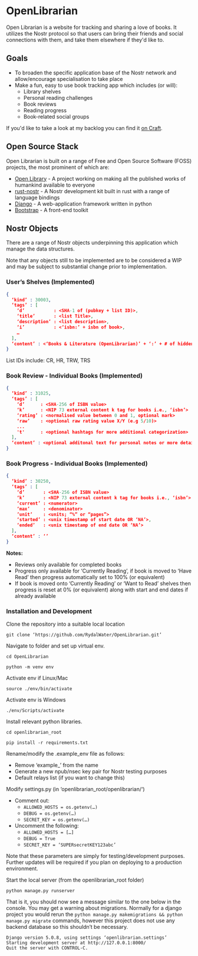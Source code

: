 # OpenLibrarian
Open Librarian is a website for tracking and sharing a love of books. It utilizes the Nostr protocol so that users can bring their friends and social connections with them, and take them elsewhere if they'd like to. 

## Goals
- To broaden the specific application base of the Nostr network and allow/encourage specialisation to take place 
- Make a fun, easy to use book tracking app which includes (or will):
  - Library shelves
  - Personal reading challenges
  - Book reviews
  - Reading progress
  - Book-related social groups

If you'd like to take a look at my backlog you can find it [on Craft](https://parks-take-vcv.craft.me/OpenLibrarianRoadmap).

## Open Source Stack
Open Librarian is built on a range of Free and Open Source Software (FOSS) projects, the most prominent of which are:

- [Open Library](https://openlibrary.org/) - A project working on making all the published works of humankind available to everyone
- [rust-nostr](https://rust-nostr.org/) - A Nostr development kit built in rust with a range of language bindings 
- [Django](djangoproject.com) - A web-application framework written in python
- [Bootstrap](https://getbootstrap.com/) - A front-end toolkit


## Nostr Objects
There are a range of Nostr objects underpinning this application which manage the data structures.

Note that any objects still to be implemented are to be considered a WIP and may be subject to substantial change prior to implementation.

### User’s Shelves (Implemented)

```json
{
  ‘kind’ : 30003,
  ‘tags’ : [
    ‘d’           : <SHA-1 of (pubkey + list ID)>,
    ‘title’       : <list Title>,
    ‘description’ : <list description>,
    ‘i’           : <‘isbn:’ + isbn of book>,
    …
  ],
  ‘content’ : <‘Books & Literature (OpenLibrarian)’ + ‘:’ + # of hidden books + ‘:’ + NIP04 encrypted ‘i’ tags for isbns of hidden books>   
}
```

List IDs include: CR, HR, TRW, TRS


### Book Review - Individual Books (Implemented)

```json
{
  ‘kind’ : 31025,
  ‘tags’ : [
    ‘d’      : <SHA-256 of ISBN value>
    ‘k’      : <NIP 73 external content k tag for books i.e., ‘isbn’>
    ‘rating’ : <normalised value between 0 and 1, optional mark>
    ‘raw’    : <optional raw rating value X/Y (e.g 5/10)>
    ...
    't'      : <optional hashtags for more additional categorization>
  ],
  ‘content’ : <optional additonal text for personal notes or more details>
}
```

### Book Progress - Individual Books (Implemented)

```json
{
  ‘kind’ : 30250,
  ‘tags’ : [
    ‘d’       : <SHA-256 of ISBN value>
    ‘k’       : <NIP 73 external content k tag for books i.e., ‘isbn’>
    ‘current’ : <numerator>
    ‘max’     : <denominator>
    ’unit’    : <units; “%” or “pages”>
    ‘started’ : <unix timestamp of start date OR ‘NA’>,
    ‘ended’   : <unix timestamp of end date OR ‘NA’>
  ],
  ‘content’ : ‘’
}
```

**Notes:**

- Reviews only available for completed books
- Progress only available for ‘Currently Reading’, if book is moved to ‘Have Read’ then progress automatically set to 100% (or equivalent)
- If book is moved onto ‘Currently Reading’ or ‘Want to Read’ shelves then progress is reset at 0% (or equivalent) along with start and end dates if already available

### Installation and Development

Clone the repository into a suitable local location 

```
git clone ‘https://github.com/RydalWater/OpenLibrarian.git’
```

Navigate to folder and set up virtual env.

```
cd OpenLibrarian

python -m venv env
```

Activate env if Linux/Mac

```
source ./env/bin/activate
```

Activate env is Windows

```
./env/Scripts/activate
```

Install relevant python libraries.

```
cd openlibrarian_root

pip install -r requirements.txt
```

Rename/modify the .example_env file as follows:

- Remove ‘example_’ from the name
- Generate a new npub/nsec key pair for Nostr testing purposes
- Default relays list (if you want to change this)

Modify settings.py (in ‘openlibrarian_root/openlibrarian/‘)

- Comment out:
  - `ALLOWED_HOSTS = os.getenv(…)`
  - `DEBUG = os.getenv(…)`
  - `SECRET_KEY = os.getenv(…)`
- Uncomment the following: 
  - `ALLOWED_HOSTS = […]`
  - `DEBUG = True`
  - `SECRET_KEY = ‘SUPERsecretKEY123abc’`

Note that these parameters are simply for testing/development purposes. Further updates will be required if you plan on deploying to a production environment.

Start the local server (from the openlibrarian_root folder)

```
python manage.py runserver
```

That is it, you should now see a message similar to the one below in the console. You may get a warning about migrations. Normally for a django project you would rerun the `python manage.py makemigrations && python manage.py migrate` commands, however this project does not use any backend database so this shouldn’t be necessary.

```
Django version 5.0.8, using settings ‘openlibrarian.settings’
Starting development server at http://127.0.0.1:8000/
Quit the server with CONTROL-C.
```




